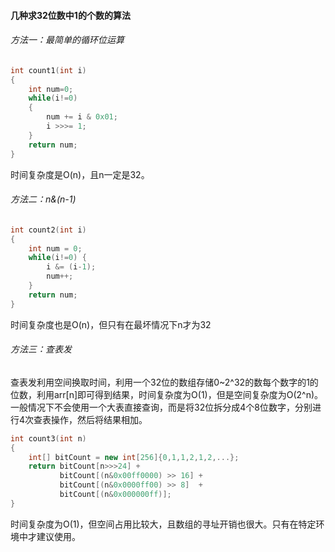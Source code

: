 #### 几种求32位数中1的个数的算法

###### 方法一：最简单的循环位运算

```c++
int count1(int i)
{
    int num=0;
    while(i!=0) 
    {
        num += i & 0x01;
        i >>>= 1;
    }
    return num;
}
```

时间复杂度是O(n)，且n一定是32。

###### 方法二：n&(n-1)

```c++
int count2(int i) 
{
    int num = 0;
    while(i!=0) {
        i &= (i-1);
        num++;
    }
    return num;
}
```

时间复杂度也是O(n)，但只有在最坏情况下n才为32

###### 方法三：查表发

查表发利用空间换取时间，利用一个32位的数组存储0~2^32的数每个数字的1的位数，利用arr[n]即可得到结果，时间复杂度为O(1)，但是空间复杂度为O(2^n)。一般情况下不会使用一个大表直接查询，而是将32位拆分成4个8位数字，分别进行4次查表操作，然后将结果相加。

```c++
int count3(int n)
{
    int[] bitCount = new int[256]{0,1,1,2,1,2,...};
    return bitCount[n>>>24] +
           bitCount[(n&0x00ff0000) >> 16] +
           bitCount[(n&0x0000ff00) >> 8]  +
           bitCount[(n&0x000000ff)];
}
```

时间复杂度为O(1)，但空间占用比较大，且数组的寻址开销也很大。只有在特定环境中才建议使用。

